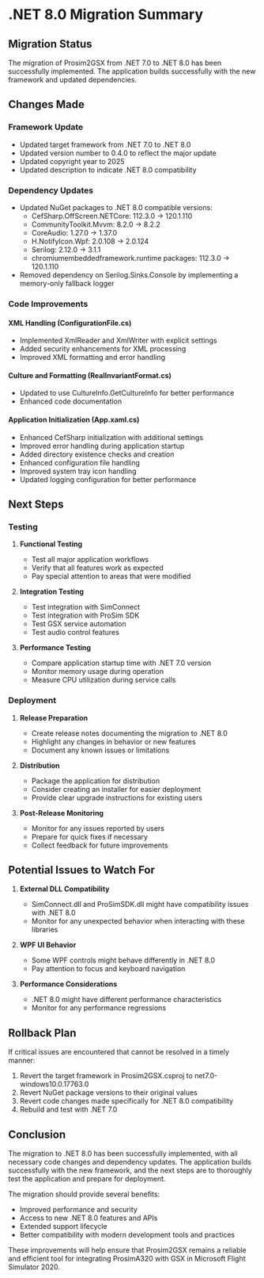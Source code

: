 # .NET 8.0 Migration Summary

## Migration Status

The migration of Prosim2GSX from .NET 7.0 to .NET 8.0 has been successfully implemented. The application builds successfully with the new framework and updated dependencies.

## Changes Made

### Framework Update
- Updated target framework from .NET 7.0 to .NET 8.0
- Updated version number to 0.4.0 to reflect the major update
- Updated copyright year to 2025
- Updated description to indicate .NET 8.0 compatibility

### Dependency Updates
- Updated NuGet packages to .NET 8.0 compatible versions:
  - CefSharp.OffScreen.NETCore: 112.3.0 → 120.1.110
  - CommunityToolkit.Mvvm: 8.2.0 → 8.2.2
  - CoreAudio: 1.27.0 → 1.37.0
  - H.NotifyIcon.Wpf: 2.0.108 → 2.0.124
  - Serilog: 2.12.0 → 3.1.1
  - chromiumembeddedframework.runtime packages: 112.3.0 → 120.1.110
- Removed dependency on Serilog.Sinks.Console by implementing a memory-only fallback logger

### Code Improvements

#### XML Handling (ConfigurationFile.cs)
- Implemented XmlReader and XmlWriter with explicit settings
- Added security enhancements for XML processing
- Improved XML formatting and error handling

#### Culture and Formatting (RealInvariantFormat.cs)
- Updated to use CultureInfo.GetCultureInfo for better performance
- Enhanced code documentation

#### Application Initialization (App.xaml.cs)
- Enhanced CefSharp initialization with additional settings
- Improved error handling during application startup
- Added directory existence checks and creation
- Enhanced configuration file handling
- Improved system tray icon handling
- Updated logging configuration for better performance

## Next Steps

### Testing

1. **Functional Testing**
   - Test all major application workflows
   - Verify that all features work as expected
   - Pay special attention to areas that were modified

2. **Integration Testing**
   - Test integration with SimConnect
   - Test integration with ProSim SDK
   - Test GSX service automation
   - Test audio control features

3. **Performance Testing**
   - Compare application startup time with .NET 7.0 version
   - Monitor memory usage during operation
   - Measure CPU utilization during service calls

### Deployment

1. **Release Preparation**
   - Create release notes documenting the migration to .NET 8.0
   - Highlight any changes in behavior or new features
   - Document any known issues or limitations

2. **Distribution**
   - Package the application for distribution
   - Consider creating an installer for easier deployment
   - Provide clear upgrade instructions for existing users

3. **Post-Release Monitoring**
   - Monitor for any issues reported by users
   - Prepare for quick fixes if necessary
   - Collect feedback for future improvements

## Potential Issues to Watch For

1. **External DLL Compatibility**
   - SimConnect.dll and ProSimSDK.dll might have compatibility issues with .NET 8.0
   - Monitor for any unexpected behavior when interacting with these libraries

2. **WPF UI Behavior**
   - Some WPF controls might behave differently in .NET 8.0
   - Pay attention to focus and keyboard navigation

3. **Performance Considerations**
   - .NET 8.0 might have different performance characteristics
   - Monitor for any performance regressions

## Rollback Plan

If critical issues are encountered that cannot be resolved in a timely manner:

1. Revert the target framework in Prosim2GSX.csproj to net7.0-windows10.0.17763.0
2. Revert NuGet package versions to their original values
3. Revert code changes made specifically for .NET 8.0 compatibility
4. Rebuild and test with .NET 7.0

## Conclusion

The migration to .NET 8.0 has been successfully implemented, with all necessary code changes and dependency updates. The application builds successfully with the new framework, and the next steps are to thoroughly test the application and prepare for deployment.

The migration should provide several benefits:
- Improved performance and security
- Access to new .NET 8.0 features and APIs
- Extended support lifecycle
- Better compatibility with modern development tools and practices

These improvements will help ensure that Prosim2GSX remains a reliable and efficient tool for integrating ProsimA320 with GSX in Microsoft Flight Simulator 2020.
